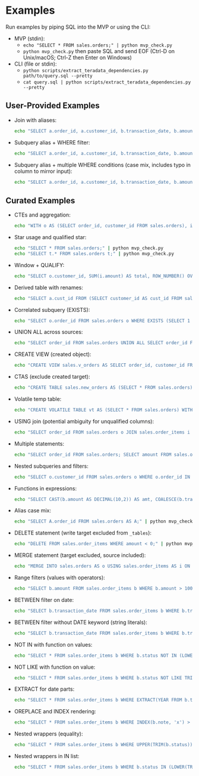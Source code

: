 # Examples

Run examples by piping SQL into the MVP or using the CLI:

- MVP (stdin):
  - `echo "SELECT * FROM sales.orders;" | python mvp_check.py`
  - `python mvp_check.py` then paste SQL and send EOF (Ctrl-D on Unix/macOS; Ctrl-Z then Enter on Windows)
- CLI (file or stdin):
  - `python scripts/extract_teradata_dependencies.py path/to/query.sql --pretty`
  - `cat query.sql | python scripts/extract_teradata_dependencies.py --pretty`

## User-Provided Examples

- Join with aliases:
  ```bash
  echo "SELECT a.order_id, a.customer_id, b.transaction_date, b.amount FROM sales.orders as a left join sales.order_items as b on a.order_id = b.order_id;" | python mvp_check.py
  ```

- Subquery alias + WHERE filter:
  ```bash
  echo "SELECT a.order_id, a.customer_id, b.transaction_date, b.amount FROM (select order_id, customer_id FROM sales.orders) as a left join sales.order_items as b on a.order_id = b.order_id where b.transaction_id = 117;" | python mvp_check.py
  ```

- Subquery alias + multiple WHERE conditions (case mix, includes typo in column to mirror input):
  ```bash
  echo "SELECT a.order_id, a.customer_id, b.transaction_date, b.amount FROM (select order_id, customer_id FROM sales.orders) as a left join sales.order_items as b on a.order_id = b.order_id where b.transaction_id = 117 and (b.transacton_type='credit' or b.transacton_type='Debit');" | python mvp_check.py
  ```

## Curated Examples

- CTEs and aggregation:
  ```bash
  echo "WITH o AS (SELECT order_id, customer_id FROM sales.orders), i AS (SELECT order_id, SUM(amount) AS amt FROM sales.order_items GROUP BY 1) SELECT o.customer_id, i.amt FROM o JOIN i USING (order_id);" | python mvp_check.py
  ```

- Star usage and qualified star:
  ```bash
  echo "SELECT * FROM sales.orders;" | python mvp_check.py
  echo "SELECT t.* FROM sales.orders t;" | python mvp_check.py
  ```

- Window + QUALIFY:
  ```bash
  echo "SELECT o.customer_id, SUM(i.amount) AS total, ROW_NUMBER() OVER (PARTITION BY o.customer_id ORDER BY MAX(i.transaction_date) DESC) rn FROM sales.orders o JOIN sales.order_items i ON o.order_id = i.order_id GROUP BY o.customer_id QUALIFY rn = 1;" | python mvp_check.py
  ```

- Derived table with renames:
  ```bash
  echo "SELECT a.cust_id FROM (SELECT customer_id AS cust_id FROM sales.orders) a;" | python mvp_check.py
  ```

- Correlated subquery (EXISTS):
  ```bash
  echo "SELECT o.order_id FROM sales.orders o WHERE EXISTS (SELECT 1 FROM sales.order_items i WHERE i.order_id = o.order_id);" | python mvp_check.py
  ```

- UNION ALL across sources:
  ```bash
  echo "SELECT order_id FROM sales.orders UNION ALL SELECT order_id FROM sales.returns;" | python mvp_check.py
  ```

- CREATE VIEW (created object):
  ```bash
  echo "CREATE VIEW sales.v_orders AS SELECT order_id, customer_id FROM sales.orders; SELECT customer_id FROM sales.v_orders;" | python mvp_check.py
  ```

- CTAS (exclude created target):
  ```bash
  echo "CREATE TABLE sales.new_orders AS (SELECT * FROM sales.orders) WITH DATA; SELECT COUNT(*) FROM sales.new_orders;" | python mvp_check.py
  ```

- Volatile temp table:
  ```bash
  echo "CREATE VOLATILE TABLE vt AS (SELECT * FROM sales.orders) WITH DATA ON COMMIT PRESERVE ROWS; SELECT vt.order_id FROM vt;" | python mvp_check.py
  ```

- USING join (potential ambiguity for unqualified columns):
  ```bash
  echo "SELECT order_id FROM sales.orders o JOIN sales.order_items i USING(order_id);" | python mvp_check.py
  ```

- Multiple statements:
  ```bash
  echo "SELECT order_id FROM sales.orders; SELECT amount FROM sales.order_items;" | python mvp_check.py
  ```

- Nested subqueries and filters:
  ```bash
  echo "SELECT o.customer_id FROM sales.orders o WHERE o.order_id IN (SELECT order_id FROM (SELECT order_id FROM sales.order_items) i2);" | python mvp_check.py
  ```

- Functions in expressions:
  ```bash
  echo "SELECT CAST(b.amount AS DECIMAL(10,2)) AS amt, COALESCE(b.transaction_date, DATE '2000-01-01') AS txn_dt FROM sales.order_items b;" | python mvp_check.py
  ```

- Alias case mix:
  ```bash
  echo "SELECT A.order_id FROM sales.orders AS A;" | python mvp_check.py
  ```

- DELETE statement (write target excluded from `_tables`):
  ```bash
  echo "DELETE FROM sales.order_items WHERE amount < 0;" | python mvp_check.py
  ```

- MERGE statement (target excluded, source included):
  ```bash
  echo "MERGE INTO sales.orders AS o USING sales.order_items AS i ON o.order_id = i.order_id WHEN MATCHED THEN UPDATE SET customer_id = i.customer_id WHEN NOT MATCHED THEN INSERT (order_id, customer_id) VALUES (i.order_id, i.customer_id);" | python mvp_check.py
  ```

- Range filters (values with operators):
  ```bash
  echo "SELECT b.amount FROM sales.order_items b WHERE b.amount > 100 AND b.amount <= 200;" | python mvp_check.py
  ```

- BETWEEN filter on date:
  ```bash
  echo "SELECT b.transaction_date FROM sales.order_items b WHERE b.transaction_date BETWEEN DATE '2024-01-01' AND DATE '2024-12-31';" | python mvp_check.py
  ```

- BETWEEN filter without DATE keyword (string literals):
  ```bash
  echo "SELECT b.transaction_date FROM sales.order_items b WHERE b.transaction_date BETWEEN '2024-01-01' AND '2024-12-31';" | python mvp_check.py
  ```

- NOT IN with function on values:
  ```bash
  echo "SELECT * FROM sales.order_items b WHERE b.status NOT IN (LOWER('x'), 'y');" | python mvp_check.py
  ```

- NOT LIKE with function on value:
  ```bash
  echo "SELECT * FROM sales.order_items b WHERE b.status NOT LIKE TRIM('%bad%');" | python mvp_check.py
  ```

- EXTRACT for date parts:
  ```bash
  echo "SELECT * FROM sales.order_items b WHERE EXTRACT(YEAR FROM b.ts) = 2024;" | python mvp_check.py
  ```

- OREPLACE and INDEX rendering:
  ```bash
  echo "SELECT * FROM sales.order_items b WHERE INDEX(b.note, 'x') > 0 AND OREPLACE(b.code, '-', '') = 'ABC';" | python mvp_check.py
  ```

- Nested wrappers (equality):
  ```bash
  echo "SELECT * FROM sales.order_items b WHERE UPPER(TRIM(b.status)) = LOWER(TRIM('X'));" | python mvp_check.py
  ```

- Nested wrappers in IN list:
  ```bash
  echo "SELECT * FROM sales.order_items b WHERE b.status IN (LOWER(TRIM('A')), 'b');" | python mvp_check.py
  ```
